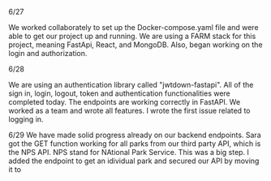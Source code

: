 

6/27

We worked collaborately to set up the Docker-compose.yaml file and were able to get our project up and running. We are using a FARM stack for this project, meaning FastApi, React, and MongoDB. Also, began working on the login and authorization.


6/28

We are using an authentication library called "jwtdown-fastapi". All of the sign in, login, logout, token and authentication functionalities were completed today. The endpoints are working correctly in FastAPI. We worked as a team and wrote all features. I wrote the first issue related to logging in.

6/29
We have made solid progress already on our backend endpoints. Sara got the GET function working for all parks from our third party API, which is the NPS API. NPS stand for NAtional Park Service. This was a big step. I added the endpoint to get an idividual park and secured our API by moving it to 
